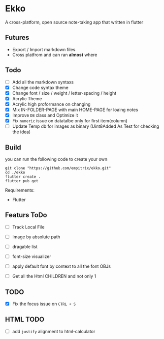 # Ekko
A cross-platform, open source note-taking app that written in flutter


## Futures
- Export / Import markdown files
- Cross platfrom and can ran **almost** where

## Todo
- [ ] Add all the markdown syntaxs
- [x] Change code syntax theme
- [x] Change font / size / weight / letter-spacing / height
- [x] Acrylic Theme
- [x] Acrylic high proformance on changing
- [x] Mix IN-FOLDER-PAGE with main HOME-PAGE for loaing notes
- [x] Improve `DB` class and Optimize it
- [x] Fix `numeric` issue on datatalbe only for first item(column)
- [ ] Update Temp db for images as binary (Uint8Added As Test for checking the idea)

## Build
you can run the following code to create your own
```shell
git clone "https://github.com/empitrix/ekko.git"
cd ./ekko
flutter create .
flutter pub get
```
Requirements:
- Flutter

## Featurs ToDo
- [ ] Track Local File
- [ ] Image by absolute path
- [ ] dragable list
- [ ] font-size visualizer
- [ ] apply default font by context to all the font OBJs
- [ ] Get all the Html CHILDREN and not only 1



## TODO
- [x] Fix the focus issue on `CTRL + S`




## HTML TODO
- [ ] add `justify` alignment to html-calculator
